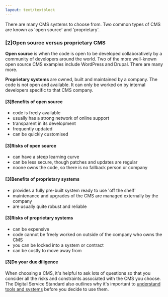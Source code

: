 ```yaml
---
layout: text/textblock
---
```

There are many CMS systems to choose from. Two common types of CMS are known as 'open source' and 'proprietary'.

### [2]Open source versus proprietary CMS
**Open source** is when the code is open to be developed collaboratively by a community of developers around the world. Two of the more well-known open source CMS examples include WordPress and Drupal. There are many more. 

**Proprietary systems** are owned, built and maintained by a company. The code is not open and available. It can only be worked on by internal developers specific to that CMS company.

#### [3]Benefits of open source
- code is freely available
- usually has a strong network of online support
- transparent in its development
- frequently updated
- can be quickly customised

#### [3]Risks of open source
- can have a steep learning curve
- can be less secure, though patches and updates are regular 
- noone owns the code, so there is no fallback person or company

#### [3]Benefits of proprietary systems
- provides a fully pre-built system ready to use 'off the shelf'
- maintenance and upgrades of the CMS are managed externally by the company
- are usually quite robust and reliable

#### [3]Risks of proprietary systems
- can be expensive
- code cannot be freely worked on outside of the company who owns the CMS
- you can be locked into a system or contract
- can be costly to move away from

#### [3]Do your due diligence

When choosing a CMS, it's helpful to ask lots of questions so that you consider all the risks and constraints associated with the CMS you choose. The Digital Service Standard also outlines why it's important to [understand tools and systems](/digital-service-standard/4-tools-and-systems/) before you decide to use them.
